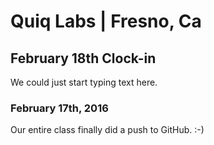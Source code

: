 # Quiq Labs | Fresno, Ca
## February 18th Clock-in
<p>We could just start typing text here.</p>

### February 17th, 2016
<p>Our entire class finally did a push to GitHub. :-)</p>